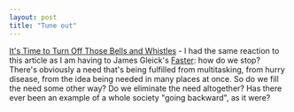 ```yaml
---
layout: post
title: "Tune out"
---
```




<a href="http://www.nytimes.com/2002/09/08/business/yourmoney/08SLAS.html">It's Time to Turn Off Those Bells and Whistles</a> - I had the same reaction to this article as I am having to James Gleick's <a href="http://www.amazon.com/exec/obidos/ASIN/067977548X/">Faster</a>: how do we stop? There's obviously a need that's being fulfilled from multitasking, from hurry disease, from the idea being needed in many places at once. So do we fill the need some other way? Do we eliminate the need altogether? Has there ever been an example of a whole society "going backward", as it were?


